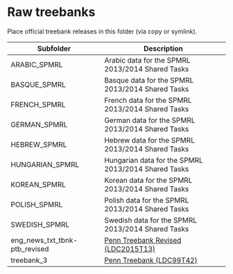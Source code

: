 # Raw treebanks

Place official treebank releases in this folder (via copy or symlink).

| Subfolder       | Description                                         |
| --------------- | --------------------------------------------------- |
| ARABIC_SPMRL    | Arabic data for the SPMRL 2013/2014 Shared Tasks    |
| BASQUE_SPMRL    | Basque data for the SPMRL 2013/2014 Shared Tasks    |
| FRENCH_SPMRL    | French data for the SPMRL 2013/2014 Shared Tasks    |
| GERMAN_SPMRL    | German data for the SPMRL 2013/2014 Shared Tasks    |
| HEBREW_SPMRL    | Hebrew data for the SPMRL 2013/2014 Shared Tasks    |
| HUNGARIAN_SPMRL | Hungarian data for the SPMRL 2013/2014 Shared Tasks |
| KOREAN_SPMRL    | Korean data for the SPMRL 2013/2014 Shared Tasks    |
| POLISH_SPMRL    | Polish data for the SPMRL 2013/2014 Shared Tasks    |
| SWEDISH_SPMRL   | Swedish data for the SPMRL 2013/2014 Shared Tasks   |
| eng_news_txt_tbnk-ptb_revised | [Penn Treebank Revised (LDC2015T13)](https://catalog.ldc.upenn.edu/LDC2015T13) |
| treebank_3      | [Penn Treebank (LDC99T42)](https://catalog.ldc.upenn.edu/LDC99T42) |
